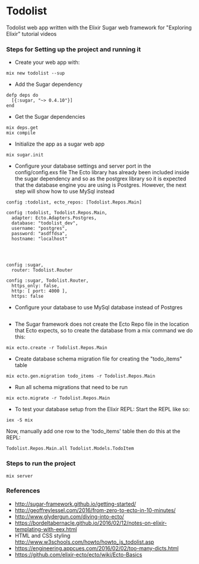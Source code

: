 # Todolist

Todolist web app written with the Elixir Sugar web framework for "Exploring Elixir" tutorial videos


### Steps for Setting up the project and running it
- Create your web app with:
```terminal
mix new todolist --sup
```


- Add the Sugar dependency
```
defp deps do
  [{:sugar, "~> 0.4.10"}]
end
```

- Get the Sugar dependencies
```
mix deps.get
mix compile
```

- Initialize the app as a sugar web app
```terminal
mix sugar.init
```

- Configure your database settings and server port in the config/config.exs file
The Ecto library has already been included inside the sugar dependency and so as the postgrex library so it is
expected that the database engine you are using is Postgres. However, the next step will show how to use
MySql instead
```
config :todolist, ecto_repos: [Todolist.Repos.Main]

config :todolist, Todolist.Repos.Main,
  adapter: Ecto.Adapters.Postgres,
  database: "todolist_dev",
  username: "postgres",
  password: "asdffdsa",
  hostname: "localhost"




config :sugar,
  router: Todolist.Router

config :sugar, Todolist.Router,
  https_only: false,
  http: [ port: 4000 ],
  https: false
```

- Configure your database to use MySql database instead of Postgres
```

```

- The Sugar framework does not create the Ecto Repo file in the location that Ecto expects,
  so to create the database from a mix command we do this:
```terminal
mix ecto.create -r Todolist.Repos.Main
```

- Create database schema migration file for creating the "todo_items" table
```terminal
mix ecto.gen.migration todo_items -r Todolist.Repos.Main
```

- Run all schema migrations that need to be run
```
mix ecto.migrate -r Todolist.Repos.Main
```

- To test your database setup from the Elixir REPL:
Start the REPL like so:
```terminal
iex -S mix
```

Now, manually add one row to the 'todo_items' table then do this at the REPL:
```terminal
Todolist.Repos.Main.all Todolist.Models.TodoItem
```


### Steps to run the project

```
mix server
```


### References
- http://sugar-framework.github.io/getting-started/
- http://geoffreylessel.com/2016/from-zero-to-ecto-in-10-minutes/
- http://www.glydergun.com/diving-into-ecto/
- https://bordeltabernacle.github.io/2016/02/12/notes-on-elixir-templating-with-eex.html
- HTML and CSS styling
  http://www.w3schools.com/howto/howto_js_todolist.asp
- https://engineering.appcues.com/2016/02/02/too-many-dicts.html
- https://github.com/elixir-ecto/ecto/wiki/Ecto-Basics
